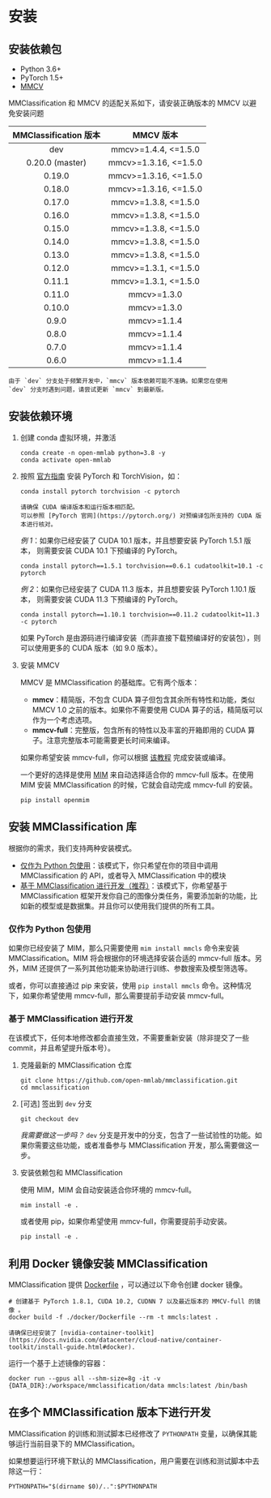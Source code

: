 # 安装

## 安装依赖包

- Python 3.6+
- PyTorch 1.5+
- [MMCV](https://github.com/open-mmlab/mmcv)

MMClassification 和 MMCV 的适配关系如下，请安装正确版本的 MMCV 以避免安装问题

| MMClassification 版本 |       MMCV 版本       |
|:---------------------:|:---------------------:|
|        dev            | mmcv>=1.4.4, <=1.5.0  |
|        0.20.0 (master)| mmcv>=1.3.16, <=1.5.0 |
|        0.19.0         | mmcv>=1.3.16, <=1.5.0 |
|        0.18.0         | mmcv>=1.3.16, <=1.5.0 |
|        0.17.0         | mmcv>=1.3.8, <=1.5.0  |
|        0.16.0         | mmcv>=1.3.8, <=1.5.0  |
|        0.15.0         | mmcv>=1.3.8, <=1.5.0  |
|        0.14.0         | mmcv>=1.3.8, <=1.5.0  |
|        0.13.0         | mmcv>=1.3.8, <=1.5.0  |
|        0.12.0         | mmcv>=1.3.1, <=1.5.0  |
|        0.11.1         | mmcv>=1.3.1, <=1.5.0  |
|        0.11.0         | mmcv>=1.3.0           |
|        0.10.0         | mmcv>=1.3.0           |
|         0.9.0         | mmcv>=1.1.4           |
|         0.8.0         | mmcv>=1.1.4           |
|         0.7.0         | mmcv>=1.1.4           |
|         0.6.0         | mmcv>=1.1.4           |

```{note}
由于 `dev` 分支处于频繁开发中，`mmcv` 版本依赖可能不准确。如果您在使用
`dev` 分支时遇到问题，请尝试更新 `mmcv` 到最新版。
```

## 安装依赖环境

1. 创建 conda 虚拟环境，并激活

   ```shell
   conda create -n open-mmlab python=3.8 -y
   conda activate open-mmlab
   ```

2. 按照 [官方指南](https://pytorch.org/) 安装 PyTorch 和 TorchVision，如：

   ```shell
   conda install pytorch torchvision -c pytorch
   ```

   ```{note}
   请确保 CUDA 编译版本和运行版本相匹配。
   可以参照 [PyTorch 官网](https://pytorch.org/) 对预编译包所支持的 CUDA 版本进行核对。
   ```

   *例 1*：如果你已经安装了 CUDA 10.1 版本，并且想要安装 PyTorch 1.5.1 版本，
   则需要安装 CUDA 10.1 下预编译的 PyTorch。

   ```shell
   conda install pytorch==1.5.1 torchvision==0.6.1 cudatoolkit=10.1 -c pytorch
   ```

   *例 2*：如果你已经安装了 CUDA 11.3 版本，并且想要安装 PyTorch 1.10.1 版本，
   则需要安装 CUDA 11.3 下预编译的 PyTorch。

   ```shell
   conda install pytorch==1.10.1 torchvision==0.11.2 cudatoolkit=11.3 -c pytorch
   ```

   如果 PyTorch 是由源码进行编译安装（而非直接下载预编译好的安装包），则可以使用更多的 CUDA 版本（如 9.0 版本）。

3. 安装 MMCV

   MMCV 是 MMClassification 的基础库。它有两个版本：

   - **mmcv**：精简版，不包含 CUDA 算子但包含其余所有特性和功能，类似 MMCV 1.0 之前的版本。如果你不需要使用 CUDA 算子的话，精简版可以作为一个考虑选项。
   - **mmcv-full**：完整版，包含所有的特性以及丰富的开箱即用的 CUDA 算子。注意完整版本可能需要更长时间来编译。

   如果你希望安装 mmcv-full，你可以根据 [该教程](https://mmcv.readthedocs.io/en/latest/get_started/installation.html) 完成安装或编译。

   一个更好的选择是使用 [MIM](https://github.com/open-mmlab/mim) 来自动选择适合你的 mmcv-full 版本。在使用 MIM 安装 MMClassification 的时候，它就会自动完成 mmcv-full 的安装。

   ```shell
   pip install openmim
   ```

## 安装 MMClassification 库

根据你的需求，我们支持两种安装模式。

- [仅作为 Python 包使用](#仅作为-python-包使用)：该模式下，你只希望在你的项目中调用 MMClassification 的 API，或者导入 MMClassification 中的模块
- [基于 MMClassification 进行开发（推荐）](#基于-mmclassification-进行开发)：该模式下，你希望基于 MMClassification 框架开发你自己的图像分类任务，需要添加新的功能，比如新的模型或是数据集。并且你可以使用我们提供的所有工具。

### 仅作为 Python 包使用

如果你已经安装了 MIM，那么只需要使用 `mim install mmcls` 命令来安装 MMClassification。MIM 将会根据你的环境选择安装合适的 mmcv-full 版本。另外，MIM 还提供了一系列其他功能来协助进行训练、参数搜索及模型筛选等。

或者，你可以直接通过 pip 来安装，使用 `pip install mmcls` 命令。这种情况下，如果你希望使用 mmcv-full，那么需要提前手动安装 mmcv-full。

### 基于 MMClassification 进行开发

在该模式下，任何本地修改都会直接生效，不需要重新安装（除非提交了一些 commit，并且希望提升版本号）。

1. 克隆最新的 MMClassification 仓库

   ```shell
   git clone https://github.com/open-mmlab/mmclassification.git
   cd mmclassification
   ```

2. [可选] 签出到 `dev` 分支

   ```shell
   git checkout dev
   ```

   *我需要做这一步吗？* `dev` 分支是开发中的分支，包含了一些试验性的功能。如果你需要这些功能，或者准备参与 MMClassification 开发，那么需要做这一步。

2. 安装依赖包和 MMClassification

   使用 MIM，MIM 会自动安装适合你环境的 mmcv-full。

   ```shell
   mim install -e .
   ```

   或者使用 pip，如果你希望使用 mmcv-full，你需要提前手动安装。

   ```shell
   pip install -e .
   ```

## 利用 Docker 镜像安装 MMClassification

MMClassification 提供 [Dockerfile](https://github.com/open-mmlab/mmclassification/blob/master/docker/Dockerfile) ，可以通过以下命令创建 docker 镜像。

```shell
# 创建基于 PyTorch 1.8.1, CUDA 10.2, CUDNN 7 以及最近版本的 MMCV-full 的镜像 。
docker build -f ./docker/Dockerfile --rm -t mmcls:latest .
```

```{important}
请确保已经安装了 [nvidia-container-toolkit](https://docs.nvidia.com/datacenter/cloud-native/container-toolkit/install-guide.html#docker).
```

运行一个基于上述镜像的容器：

```shell
docker run --gpus all --shm-size=8g -it -v {DATA_DIR}:/workspace/mmclassification/data mmcls:latest /bin/bash
```

## 在多个 MMClassification 版本下进行开发

MMClassification 的训练和测试脚本已经修改了 `PYTHONPATH` 变量，以确保其能够运行当前目录下的 MMClassification。

如果想要运行环境下默认的 MMClassification，用户需要在训练和测试脚本中去除这一行：

```shell
PYTHONPATH="$(dirname $0)/..":$PYTHONPATH
```
